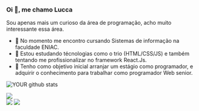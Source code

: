 ### Oi 👋, me chamo Lucca
Sou apenas mais um curioso da área de programação, acho muito interessante essa área.
- 🔭 No momento me encontro cursando Sistemas de informação na faculdade ENIAC.
- 🌱 Estou estudando técnologias como o trio (HTML/CSS/JS) e também tentando me profissionalizar no framework React.Js.
- 🤝 Tenho como objetivo inicial arranjar um estágio como programador, e adquirir o conhecimento para trabalhar como programador Web senior.

![YOUR github stats](https://github-readme-stats.vercel.app/api?username=Luccasoncini)

[<img src="https://img.shields.io/badge/medium-%2312100E.svg?&style=for-the-badge&logo=medium&logoColor=white" />](https://medium.com/Luccasoncini)  
[<img src="https://img.shields.io/badge/linkedin-%230077B5.svg?&style=for-the-badge&logo=linkedin&logoColor=white" />](https://www.linkedin.com/in/Luccasoncini/) 
[<img src = "https://img.shields.io/badge/instagram-%23E4405F.svg?&style=for-the-badge&logo=instagram&logoColor=white">](https://www.instagram.com/Luccasoncini/)

